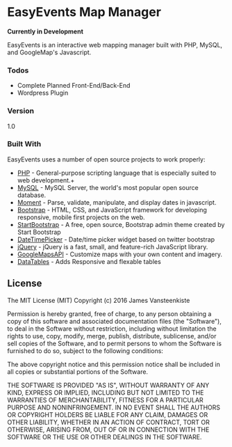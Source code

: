 # EasyEvents Map Manager 
**Currently in Development** 

EasyEvents is an interactive web mapping manager built with PHP, MySQL, and GoogleMap's Javascript.

### Todos

 - Complete Planned Front-End/Back-End
 - Wordpress Plugin

### Version
1.0

### Built With

EasyEvents uses a number of open source projects to work properly:

* [PHP] - General-purpose scripting language that is especially suited to web development.+
* [MySQL] - MySQL Server, the world's most popular open source database. 
* [Moment] - Parse, validate, manipulate, and display dates in javascript.
* [Bootstrap] - HTML, CSS, and JavaScript framework for developing responsive, mobile first projects on the web.
* [StartBootstrap] - A free, open source, Bootstrap admin theme created by Start Bootstrap
* [DateTimePicker] - Date/time picker widget based on twitter bootstrap
* [jQuery] - jQuery is a fast, small, and feature-rich JavaScript library.
* [GoogleMapsAPI] - Customize maps with your own content and imagery.
* [DataTables] - Adds Responsive and flexable tables 


License
----

The MIT License (MIT)
Copyright (c) 2016 James Vansteenkiste

Permission is hereby granted, free of charge, to any person obtaining a copy of this software and associated documentation files (the "Software"), to deal in the Software without restriction, including without limitation the rights to use, copy, modify, merge, publish, distribute, sublicense, and/or sell copies of the Software, and to permit persons to whom the Software is furnished to do so, subject to the following conditions:

The above copyright notice and this permission notice shall be included in all copies or substantial portions of the Software.

THE SOFTWARE IS PROVIDED "AS IS", WITHOUT WARRANTY OF ANY KIND, EXPRESS OR IMPLIED, INCLUDING BUT NOT LIMITED TO THE WARRANTIES OF MERCHANTABILITY, FITNESS FOR A PARTICULAR PURPOSE AND NONINFRINGEMENT. IN NO EVENT SHALL THE AUTHORS OR COPYRIGHT HOLDERS BE LIABLE FOR ANY CLAIM, DAMAGES OR OTHER LIABILITY, WHETHER IN AN ACTION OF CONTRACT, TORT OR OTHERWISE, ARISING FROM, OUT OF OR IN CONNECTION WITH THE SOFTWARE OR THE USE OR OTHER DEALINGS IN THE SOFTWARE.

[//]: # (These are reference links used in the body of this note and get stripped out when the markdown processor does its job. There is no need to format nicely because it shouldn't be seen. Thanks SO - http://stackoverflow.com/questions/4823468/store-comments-in-markdown-syntax)

   [jQuery]: <http://jquery.com>
   [PHP]: <http://php.net>
   [MySQL]: <http://dev.mysql.com>
   [Moment]: <https://github.com/moment/moment>
   [Bootstrap]: <https://github.com/twbs/bootstrap>
   [StartBootstrap]: <https://github.com/BlackrockDigital/startbootstrap-sb-admin-2>
   [DateTimePicker]: <https://github.com/Eonasdan/bootstrap-datetimepicker>
   [GoogleMapsAPI]: <https://github.com/googlemaps?page=1>
   [DataTables]: <https://datatables.net/>

